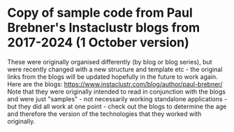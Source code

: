 # Copy of sample code from Paul Brebner's Instaclustr blogs from 2017-2024 (1 October version)

These were originally organised differently (by blog or blog series), but were recently changed with a new structure and template etc - the original links from the blogs will be updated hopefully in the future to work again. 
Here are the blogs: https://www.instaclustr.com/blog/author/paul-brebner/
Note that they were originally intended to read in conjunction with the blogs and were just "samples" - not necessarily working standalone applications - but they did all work at one point - check out the blogs to determine the age and therefore the version of the technologies that they worked with originally.
